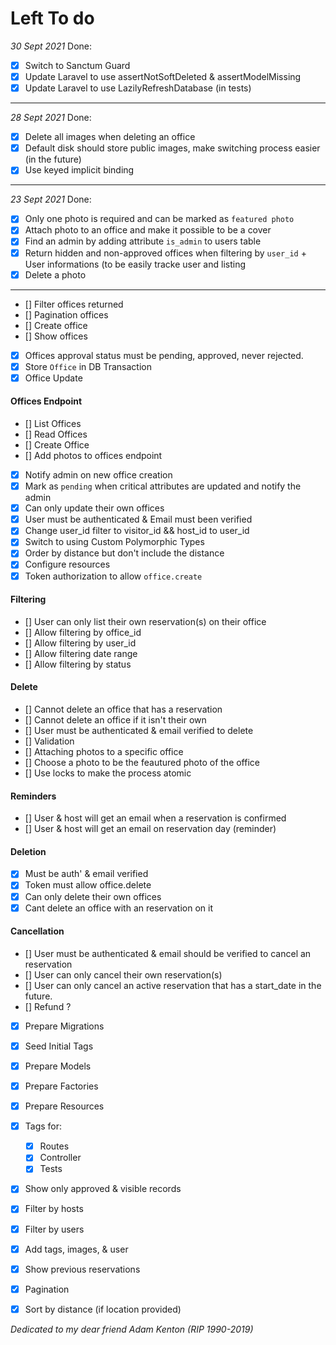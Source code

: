 # Left To do

_30 Sept 2021_
Done:
- [x] Switch to Sanctum Guard
- [x] Update Laravel to use assertNotSoftDeleted & assertModelMissing
- [x] Update Laravel to use LazilyRefreshDatabase (in tests)
-----------------------------------------------------------------------------------------
_28 Sept 2021_
Done:
- [x] Delete all images when deleting an office
- [x] Default disk should store public images, make switching process easier (in the future)
- [x] Use keyed implicit binding
-----------------------------------------------------------------------------------------
_23 Sept 2021_
Done:
- [x] Only one photo is required and can be marked as `featured photo`
- [x] Attach photo to an office and make it possible to be a cover
- [x] Find an admin by adding attribute `is_admin` to users table
- [x] Return hidden and non-approved offices when filtering by `user_id` + User informations (to be easily tracke user and listing
- [x] Delete a photo
-----------------------------------------------------------------------------------------

- [] Filter offices returned
- [] Pagination offices
- [] Create office
- [] Show offices
- [x] Offices approval status must be pending, approved, never rejected.
- [x] Store `Office` in DB Transaction
- [x] Office Update

#### Offices Endpoint
- [] List Offices
- [] Read Offices
- [] Create Office
- [] Add photos to offices endpoint
- [x] Notify admin on new office creation
- [x] Mark as `pending` when critical attributes are updated and notify the admin
- [x] Can only update their own offices
- [x] User must be authenticated & Email must been verified
- [x] Change user_id filter to visitor_id && host_id to user_id
- [x] Switch to using Custom Polymorphic Types
- [x] Order by distance but don't include the distance
- [x] Configure resources
- [x] Token authorization to allow `office.create`

#### Filtering
- [] User can only list their own reservation(s) on their office
- [] Allow filtering by office_id
- [] Allow filtering by user_id
- [] Allow filtering date range
- [] Allow filtering by status

#### Delete
- [] Cannot delete an office that has a reservation
- [] Cannot delete an office if it isn't their own
- [] User must be authenticated & email verified to delete 
- [] Validation
- [] Attaching photos to a specific office
- [] Choose a photo to be the feautured photo of the office
- [] Use locks to make the process atomic 

#### Reminders
- [] User & host will get an email when a reservation is confirmed
- [] User & host will get an email on reservation day (reminder)

#### Deletion
- [x] Must be auth' & email verified
- [x] Token must allow office.delete
- [x] Can only delete their own offices
- [x] Cant delete an office with an reservation on it

#### Cancellation
- [] User must be authenticated & email should be verified to cancel an reservation
- [] User can only cancel their own reservation(s)
- [] User can only cancel an active reservation that has a start_date in the future. 
- [] Refund ?

- [x] Prepare Migrations
- [x] Seed Initial Tags
- [x] Prepare Models
- [x] Prepare Factories
- [x] Prepare Resources
- [x] Tags for:
	- [x] Routes
	- [x] Controller
	- [x] Tests
- [x] Show only approved & visible records
- [x] Filter by hosts
- [x] Filter by users
- [x] Add tags, images, & user
- [x] Show previous reservations
- [x] Pagination
- [x] Sort by distance (if location provided)


*Dedicated to my dear friend Adam Kenton (RIP 1990-2019)*